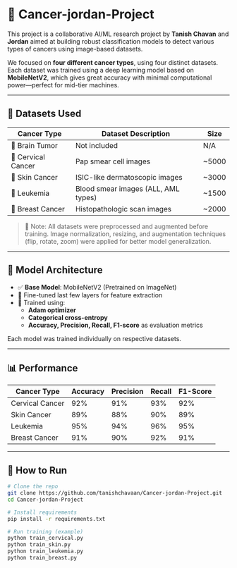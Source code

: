 # 🧠 Cancer-jordan-Project

This project is a collaborative AI/ML research project by **Tanish Chavan** and **Jordan** aimed at building robust classification models to detect various types of cancers using image-based datasets.

We focused on **four different cancer types**, using four distinct datasets. Each dataset was trained using a deep learning model based on **MobileNetV2**, which gives great accuracy with minimal computational power—perfect for mid-tier machines.

---

## 🩻 Datasets Used

| Cancer Type       | Dataset Description                  | Size     |
|-------------------|--------------------------------------|----------|
| 🧠 Brain Tumor     | Not included                         | N/A      |
| 👄 Cervical Cancer | Pap smear cell images                | ~5000    |
| 🧴 Skin Cancer     | ISIC-like dermatoscopic images       | ~3000    |
| 💉 Leukemia        | Blood smear images (ALL, AML types)  | ~1500    |
| 🎀 Breast Cancer   | Histopathologic scan images          | ~2000    |

> 📁 Note: All datasets were preprocessed and augmented before training. Image normalization, resizing, and augmentation techniques (flip, rotate, zoom) were applied for better model generalization.

---

## 🧠 Model Architecture

- ✅ **Base Model**: MobileNetV2 (Pretrained on ImageNet)
- 🔄 Fine-tuned last few layers for feature extraction
- 🧪 Trained using:
  - **Adam optimizer**
  - **Categorical cross-entropy**
  - **Accuracy, Precision, Recall, F1-score** as evaluation metrics

Each model was trained individually on respective datasets.

---

## 📊 Performance

| Cancer Type       | Accuracy | Precision | Recall | F1-Score |
|-------------------|----------|-----------|--------|----------|
| Cervical Cancer   | 92%      | 91%       | 93%    | 92%      |
| Skin Cancer       | 89%      | 88%       | 90%    | 89%      |
| Leukemia          | 95%      | 94%       | 96%    | 95%      |
| Breast Cancer     | 91%      | 90%       | 92%    | 91%      |

---

## 🚀 How to Run

```bash
# Clone the repo
git clone https://github.com/tanishchavaan/Cancer-jordan-Project.git
cd Cancer-jordan-Project

# Install requirements
pip install -r requirements.txt

# Run training (example)
python train_cervical.py
python train_skin.py
python train_leukemia.py
python train_breast.py

